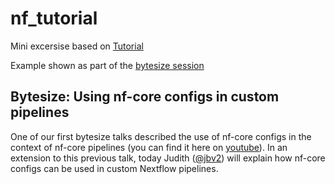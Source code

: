 # nf_tutorial

Mini excersise based on [Tutorial](https://nf-co.re/docs/contributing/tutorials/nf_core_configs_outside_nf_core)

Example shown as part of the [bytesize session](https://nf-co.re/events/2023/bytesize_custom_configs#bytesize-using-nf-core-configs-in-custom-pipelines)

## Bytesize: Using nf-core configs in custom pipelines

One of our first bytesize talks described the use of nf-core configs in the context of nf-core pipelines (you can find it here on [youtube](https://youtu.be/cXBYusdjrc0)). In an extension to this previous talk, today Judith ([@jbv2](https://github.com/jbv2)) will explain how nf-core configs can be used in custom Nextflow pipelines.
